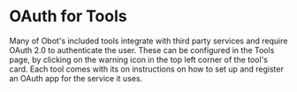 # OAuth for Tools

Many of Obot's included tools integrate with third party services and require OAuth 2.0 to authenticate the user.
These can be configured in the Tools page, by clicking on the warning icon in the top left corner of the tool's card.
Each tool comes with its on instructions on how to set up and register an OAuth app for the service it uses.
